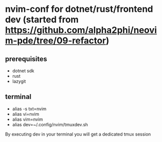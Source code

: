 # nvim-conf for dotnet/rust/frontend dev (started from https://github.com/alpha2phi/neovim-pde/tree/09-refactor)

## prerequisites

- dotnet sdk
- rust
- lazygit

## terminal

- alias -s txt=nvim
- alias vi=nvim
- alias vim=nvim
- alias dev=~/.config/nvim/tmuxdev.sh

By executing dev in your terminal you will get a dedicated tmux session
